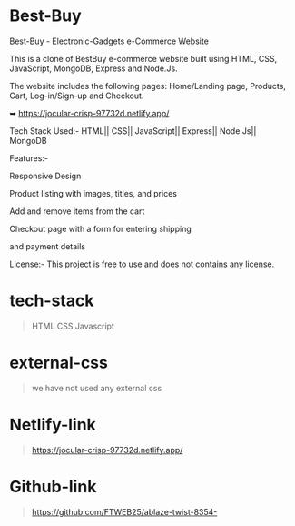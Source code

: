 # Best-Buy
Best-Buy - Electronic-Gadgets e-Commerce Website

This is a clone of BestBuy e-commerce website built using HTML, CSS, JavaScript, MongoDB, Express and Node.Js.

The website includes the following pages: Home/Landing page, Products, Cart, Log-in/Sign-up and Checkout.

➥ https://jocular-crisp-97732d.netlify.app/

Tech Stack Used:- HTML|| CSS|| JavaScript|| Express|| Node.Js|| MongoDB

Features:-

Responsive Design

Product listing with images, titles, and prices

Add and remove items from the cart

Checkout page with a form for entering shipping

and payment details

License:- This project is free to use and does not contains any license.

# tech-stack
>HTML
>CSS
>Javascript

# external-css
>we have not used any external css

# Netlify-link
>https://jocular-crisp-97732d.netlify.app/

# Github-link
>https://github.com/FTWEB25/ablaze-twist-8354-
